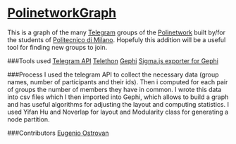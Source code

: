 # [PolinetworkGraph](lleugen.github.io/PolinetworkGraph)

This is a graph of the many [Telegram](telegram.org) groups of the [Polinetwork](polinetwork.github.io) built by/for the students of [Politecnico di Milano](polimi.it). Hopefuly this addition will be a useful tool for finding new groups to join.

###Tools used
[Telegram API](https://core.telegram.org/)
[Telethon](https://docs.telethon.dev/en/latest/)
[Gephi](https://gephi.org/)
[Sigma.js exporter for Gephi](https://gephi.org/plugins/#/plugin/sigmaexporter)

###Process
I used the telegram API to collect the necessary data (group names, number of participants and their ids). Then i computed for each pair of groups the number of members they have in common. I wrote this data into csv files which I then imported into Gephi, which allows to build a graph and has useful algorithms for adjusting the layout and computing statistics. I used Yifan Hu and Noverlap for layout and Modularity class for generating a node partition.

###Contributors
[Eugenio Ostrovan](github.com/lleugen)
